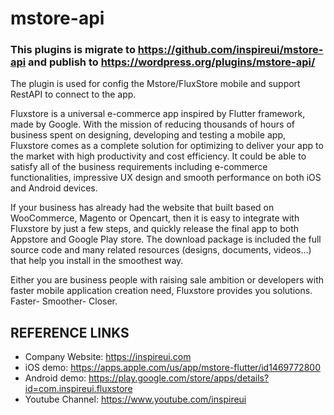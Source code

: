 # mstore-api 

### This plugins is migrate to https://github.com/inspireui/mstore-api and publish to https://wordpress.org/plugins/mstore-api/

The plugin is used for config the Mstore/FluxStore mobile and support RestAPI to connect to the app.

Fluxstore is a universal e-commerce app inspired by Flutter framework, made by Google. With the mission of reducing thousands of hours of business spent on designing, developing and testing a mobile app, Fluxstore comes as a complete solution for optimizing to deliver your app to the market with high productivity and cost efficiency. It could be able to satisfy all of the business requirements including e-commerce functionalities, impressive UX design and smooth performance on both iOS and Android devices.

If your business has already had the website that built based on WooCommerce, Magento or Opencart, then it is easy to integrate with Fluxstore by just a few steps, and quickly release the final app to both Appstore and Google Play store. The download package is included the full source code and many related resources (designs, documents, videos…) that help you install in the smoothest way.

Either you are business people with raising sale ambition or developers with faster mobile application creation need, Fluxstore provides you solutions.
Faster- Smoother- Closer.

REFERENCE LINKS
----
- Company Website: https://inspireui.com
- iOS demo: https://apps.apple.com/us/app/mstore-flutter/id1469772800
- Android demo: https://play.google.com/store/apps/details?id=com.inspireui.fluxstore
- Youtube Channel: https://www.youtube.com/inspireui

